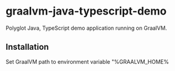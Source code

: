 # graalvm-java-typescript-demo

Polyglot Java, TypeScript demo application running on GraalVM.

## Installation

Set GraalVM path to environment variable "%GRAALVM_HOME%
